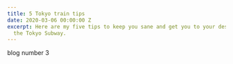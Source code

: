 ```yaml
---
title: 5 Tokyo train tips
date: 2020-03-06 00:00:00 Z
excerpt: Here are my five tips to keep you sane and get you to your destination on
  the Tokyo Subway.
---
```


blog number 3